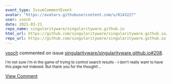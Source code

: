 ```yaml
---
event_type: IssueCommentEvent
avatar: "https://avatars.githubusercontent.com/u/814322?"
user: vsoch
date: 2021-03-21
repo_name: singularityware/singularityware.github.io
html_url: https://github.com/singularityware/singularityware.github.io/pull/208
repo_url: https://github.com/singularityware/singularityware.github.io
---
```


<a href='https://github.com/vsoch' target='_blank'>vsoch</a> commented on issue <a href='https://github.com/singularityware/singularityware.github.io/pull/208' target='_blank'>singularityware/singularityware.github.io#208</a>.

<small>I'm not sure I'm in the game of trying to control search results - I don't really want to have this page not indexed. But thank you for the thought!...</small>

<a href='https://github.com/singularityware/singularityware.github.io/pull/208' target='_blank'>View Comment</a>